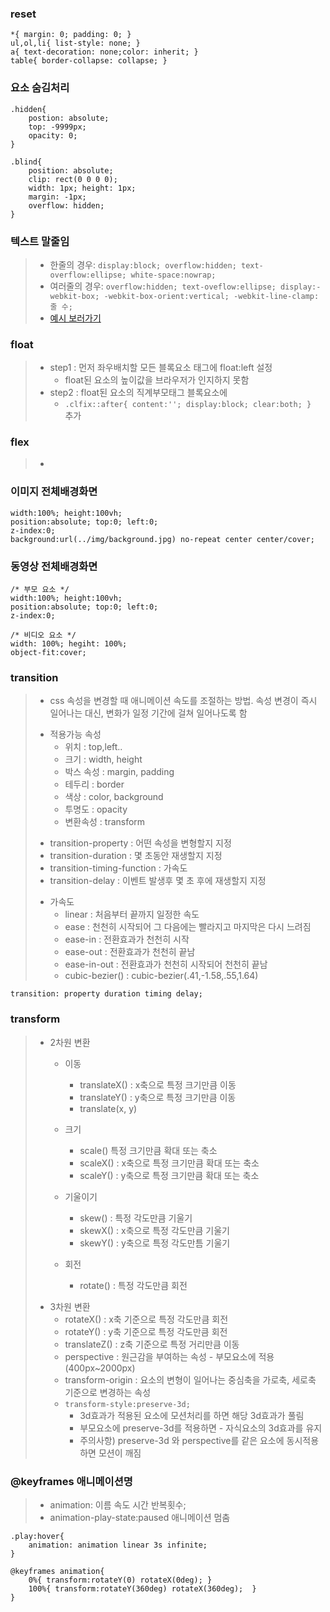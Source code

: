 ### reset
```
*{ margin: 0; padding: 0; }
ul,ol,li{ list-style: none; }
a{ text-decoration: none;color: inherit; }
table{ border-collapse: collapse; }
```

### 요소 숨김처리
```
.hidden{
    postion: absolute;
    top: -9999px;
    opacity: 0;
}
 
.blind{
    position: absolute;
    clip: rect(0 0 0 0);
    width: 1px; height: 1px;
    margin: -1px;
    overflow: hidden;
}
```

### 텍스트 말줄임
> - 한줄의 경우: ```display:block; overflow:hidden; text-overflow:ellipse; white-space:nowrap;```
> - 여러줄의 경우: ```overflow:hidden; text-oveflow:ellipse; display:-webkit-box; -webkit-box-orient:vertical; -webkit-line-clamp:줄 수;```
> - [예시 보러가기](https://ekgoddldi.tistory.com/171?category=980959)

### float
> * step1 : 먼저 좌우배치할 모든 블록요소 태그에 float:left 설정
>     - float된 요소의 높이값을 브라우저가 인지하지 못함  
> * step2 : float된 요소의 직계부모태그 블록요소에
>     - ```.clfix::after{ content:''; display:block; clear:both; } ``` 추가

### flex
> - 

### 이미지 전체배경화면
```
width:100%; height:100vh; 
position:absolute; top:0; left:0; 
z-index:0; 
background:url(../img/background.jpg) no-repeat center center/cover;
```

### 동영상 전체배경화면
```
/* 부모 요소 */
width:100%; height:100vh; 
position:absolute; top:0; left:0; 
z-index:0; 

/* 비디오 요소 */
width: 100%; hegiht: 100%;
object-fit:cover; 
```

### transition
>  - css 속성을 변경할 때 애니메이션 속도를 조절하는 방법. 속성 변경이 즉시 일어나는 대신, 변화가 일정 기간에 걸쳐 일어나도록 함 
> * 적용가능 속성 
>   - 위치 : top,left.. 
>   - 크기 : width, height 
>   - 박스 속성 : margin, padding 
>   - 테두리 : border 
>   - 색상 : color, background 
>   - 투명도 : opacity 
>   - 변환속성 : transform   
>
> - transition-property : 어떤 속성을 변형할지 지정 
> - transition-duration : 몇 초동안 재생할지 지정 
> - transition-timing-function : 가속도 
> - transition-delay : 이벤트 발생후 몇 초 후에 재생할지 지정   
>
> * 가속도 
>   - linear : 처음부터 끝까지 일정한 속도 
>   - ease : 천천히 시작되어 그 다음에는 빨라지고 마지막은 다시 느려짐 
>   - ease-in : 전환효과가 천천히 시작 
>   - ease-out : 전환효과가 천천히 끝남  
>   - ease-in-out : 전환효과가 천천히 시작되어 천천히 끝남 
>   - cubic-bezier() : cubic-bezier(.41,-1.58,.55,1.64)
```
transition: property duration timing delay; 
```
### transform
> * 2차원 변환
>   - 이동 
>       - translateX() : x축으로 특정 크기만큼 이동 
>       - translateY() : y축으로 특정 크기만큼 이동 
>       - translate(x, y) 
>
>   - 크기 
>       - scale() 특정 크기만큼 확대 또는 축소 
>       - scaleX() : x축으로 특정 크기만큼 확대 또는 축소 
>       - scaleY() : y축으로 특정 크기만큼 확대 또는 축소 
>
>   - 기울이기 
>       - skew() : 특정 각도만큼 기울기 
>       - skewX() : x축으로 특정 각도만큼 기울기 
>       - skewY() : y축으로 특정 각도만틈 기울기 
>
>   - 회전 
>       - rotate() : 특정 각도만큼 회전 
>
> - 3차원 변환 
>   - rotateX() : x축 기준으로 특정 각도만큼 회전 
>   - rotateY() : y축 기준으로 특정 각도만큼 회전  
>   - translateZ() : z축 기준으로 특정 거리만큼 이동 
>   - perspective : 원근감을 부여하는 속성 - 부모요소에 적용(400px~2000px)
>   - transform-origin : 요소의 변형이 일어나는 중심축을 가로축, 세로축 기준으로 변경하는 속성 
>   - ```transform-style:preserve-3d;```
>       - 3d효과가 적용된 요소에 모션처리를 하면 해당 3d효과가 풀림
>       - 부모요소에 preserve-3d를 적용하면 - 자식요소의 3d효과를 유지 
>       - 주의사항) preserve-3d 와 perspective를 같은 요소에 동시적용하면 모션이 깨짐 

### @keyframes 애니메이션명
> - animation: 이름 속도 시간 반복횟수; 
> - animation-play-state:paused 애니메이션 멈춤         
```
.play:hover{
    animation: animation linear 3s infinite;  
}

@keyframes animation{
    0%{ transform:rotateY(0) rotateX(0deg); }
    100%{ transform:rotateY(360deg) rotateX(360deg);  }
}
```
